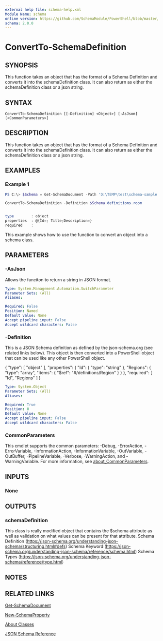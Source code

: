 ```yaml
---
external help file: schema-help.xml
Module Name: schema
online version: https://github.com/SchemaModule/PowerShell/blob/master/docs/ConvertTo-SchemaDefinition.md#convertto-schemadefinition
schema: 2.0.0
---
```


# ConvertTo-SchemaDefinition

## SYNOPSIS

This function takes an object that has the format of a Schema Definition and
converts it into the schemaDefinition class. It can also return as either the
schemaDefinition class or a json string.

## SYNTAX

```
ConvertTo-SchemaDefinition [[-Definition] <Object>] [-AsJson]  [<CommonParameters>]
```

## DESCRIPTION

This function takes an object that has the format of a Schema Definition and
converts it into the schemaDefinition class. It can also return as either the
schemaDefinition class or a json string.

## EXAMPLES

### Example 1

```powershell
PS C:\> $Schema = Get-SchemaDocument -Path 'D:\TEMP\test\schema-sample.json'

ConvertTo-SchemaDefinition -Definition $Schema.definitions.room


type        : object
properties  : @{Id=; Title;Description=}
required    :
```

This example shows how to use the function to convert an object into a schema
class.


## PARAMETERS

### -AsJson

Allows the funciton to return a string in JSON format.

```yaml
Type: System.Management.Automation.SwitchParameter
Parameter Sets: (All)
Aliases:

Required: False
Position: Named
Default value: None
Accept pipeline input: False
Accept wildcard characters: False
```

### -Definition

This is a JSON Schema definition as defined by the json-schema.org (see related
links below). This object is then converted into a PowerShell object that can be
used like any other PowerShell object.

{
 "type": [
  "object"
 ],
 "properties": {
  "Id": {
   "type": "string"
  },
  "Regions": {
   "type": "array",
   "items": {
    "$ref": "#/definitions/Region"
   }
  }
 },
 "required": [
  "Id",
  "Regions"
 ]
}

```yaml
Type: System.Object
Parameter Sets: (All)
Aliases:

Required: True
Position: 0
Default value: None
Accept pipeline input: False
Accept wildcard characters: False
```

### CommonParameters
This cmdlet supports the common parameters: -Debug, -ErrorAction, -ErrorVariable, -InformationAction, -InformationVariable, -OutVariable, -OutBuffer, -PipelineVariable, -Verbose, -WarningAction, and -WarningVariable. For more information, see [about_CommonParameters](http://go.microsoft.com/fwlink/?LinkID=113216).

## INPUTS

### None
## OUTPUTS

### schemaDefinition
This class is really modified object that contains the $schema attribute as well as validation on what values can be present for that attribute. Schema Definition (https://json-schema.org/understanding-json-schema/structuring.html#defs) Schema Keyword (https://json-schema.org/understanding-json-schema/reference/schema.html) Schema Types (https://json-schema.org/understanding-json-schema/reference/type.html)

## NOTES

## RELATED LINKS

[Get-SchemaDocument](https://github.com/SchemaModule/PowerShell/blob/master/docs/Get-SchemaDocument.md#get-schemadocument)

[New-SchemaProperty](https://github.com/SchemaModule/PowerShell/blob/master/docs/New-SchemaProperty.md#new-schemaproperty)

[About Classes](https://github.com/SchemaModule/PowerShell/blob/master/docs/about_Schema_Classes.md)

[JSON Schema Reference](https://json-schema.org/understanding-json-schema/reference/index.html)
